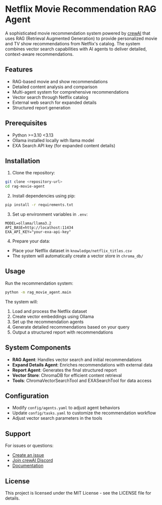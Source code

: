 # Netflix Movie Recommendation RAG Agent

A sophisticated movie recommendation system powered by [crewAI](https://crewai.com) that uses RAG (Retrieval Augmented Generation) to provide personalized movie and TV show recommendations from Netflix's catalog. The system combines vector search capabilities with AI agents to deliver detailed, context-aware recommendations.

## Features

- RAG-based movie and show recommendations
- Detailed content analysis and comparison
- Multi-agent system for comprehensive recommendations
- Vector search through Netflix catalog
- External web search for expanded details
- Structured report generation

## Prerequisites

- Python >=3.10 <3.13
- Ollama installed locally with llama model
- EXA Search API key (for expanded content details)

## Installation

1. Clone the repository:
```bash
git clone <repository-url>
cd rag-movie-agent
```

2. Install dependencies using pip:
```bash
pip install -r requirements.txt
```

3. Set up environment variables in `.env`:
```properties
MODEL=ollama/llama3.2
API_BASE=http://localhost:11434
EXA_API_KEY="your-exa-api-key"
```

4. Prepare your data:
- Place your Netflix dataset in `knowledge/netflix_titles.csv`
- The system will automatically create a vector store in `chroma_db/`

## Usage

Run the recommendation system:

```bash
python -m rag_movie_agent.main
```

The system will:
1. Load and process the Netflix dataset
2. Create vector embeddings using Ollama
3. Set up the recommendation agents
4. Generate detailed recommendations based on your query
5. Output a structured report with recommendations

## System Components

- **RAG Agent**: Handles vector search and initial recommendations
- **Expand Details Agent**: Enriches recommendations with external data
- **Report Agent**: Generates the final structured report
- **Vector Store**: ChromaDB for efficient content retrieval
- **Tools**: ChromaVectorSearchTool and EXASearchTool for data access

## Configuration

- Modify `config/agents.yaml` to adjust agent behaviors
- Update `config/tasks.yaml` to customize the recommendation workflow
- Adjust vector search parameters in the tools

## Support

For issues or questions:
- [Create an issue](https://github.com/yourusername/rag-movie-agent/issues)
- [Join crewAI Discord](https://discord.com/invite/X4JWnZnxPb)
- [Documentation](https://docs.crewai.com)

## License

This project is licensed under the MIT License - see the LICENSE file for details.
